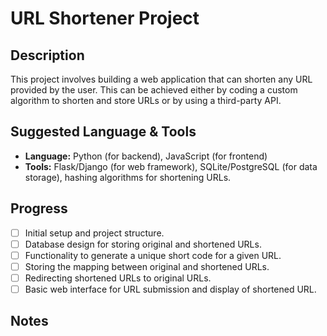 # URL Shortener Project

## Description

This project involves building a web application that can shorten any URL provided by the user. This can be achieved either by coding a custom algorithm to shorten and store URLs or by using a third-party API.

## Suggested Language & Tools

*   **Language:** Python (for backend), JavaScript (for frontend)
*   **Tools:** Flask/Django (for web framework), SQLite/PostgreSQL (for data storage), hashing algorithms for shortening URLs.

## Progress

*   [ ] Initial setup and project structure.
*   [ ] Database design for storing original and shortened URLs.
*   [ ] Functionality to generate a unique short code for a given URL.
*   [ ] Storing the mapping between original and shortened URLs.
*   [ ] Redirecting shortened URLs to original URLs.
*   [ ] Basic web interface for URL submission and display of shortened URL.

## Notes

